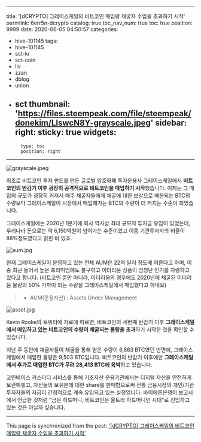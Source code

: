
---
title: '[dCRYPTO] 그레이스케일의 비트코인 매입량 채굴자 수입을 초과하기 시작'
permlink: 6err5n-dcrypto
catalog: true
toc_nav_num: true
toc: true
position: 9999
date: 2020-06-05 04:50:57
categories:
- hive-101145
tags:
- hive-101145
- sct-kr
- sct-coin
- liv
- zzan
- dblog
- union
- sct
thumbnail: 'https://files.steempeak.com/file/steempeak/donekim/LIswcN8Y-grayscale.jpeg'
sidebar:
    right:
        sticky: true
widgets:
    -
        type: toc
        position: right
---


![grayscale.jpeg](https://files.steempeak.com/file/steempeak/donekim/LIswcN8Y-grayscale.jpeg)

최초로 비트코인 투자 펀드를 만든 글로벌 암호화폐 투자운용사 그레이스케일에서 **비트코인의 반감기 이후 굉장히 공격적으로 비트코인을 매입하기 시작**했습니다. 이제는 그 매입의 규모가 굉장히 커져서 매주 채굴자들에게 채굴에 대한 보상으로 배분되는 BTC의 수량보다 그레이스케일이 시장에서 매입해가는 BTC의 수량이 더 커지는 수준이 되었습니다.

그레이스케일에는 2020년 1분기에 회사 역사상 최대 규모의 투자금 유입이 있었는데, 우리나라 돈으로는 약 6,150억원이 넘어가는 수준이었고 이중 기관투자자의 비율이 88%정도였다고 밝힌 바 있죠. 

![aum.jpg](https://files.steempeak.com/file/steempeak/donekim/XQtC7ofZ-aum.jpg)

현재 그레이스케일이 운영하고 있는 전체 AUM은 22억 달러 정도에 이른다고 하며, 이 중 최근 들어서 높은 프리미엄에도 불구하고 이더리움 상품이 엄청난 인기를 자랑하고 있다고 합니다. (비트코인 뿐만 아니라, 이더리움의 경우에도 2020년에 채굴된 이더리움 물량의 50% 가까이 되는 수량을 그레이스케일에서 매입했다고 하네요)

> - AUM(운용자산) : Assets Under Management

![asset.jpg](https://files.steempeak.com/file/steempeak/donekim/FvxEhbP7-asset.jpg)

Kevin Rooke의 트위터에 자료에 따르면, 비트코인의 세번째 반감기 이후 **그레이스케일에서 매입하고 있는 비트코인의 수량이 채굴되는 물량을 초과**하기 시작한 것을 확인할 수 있습니다. 

지난 주 동안에 채굴자들이 채굴을 통해 얻은 수량이 6,863 BTC였던 반면에, 그레이스케일에서 매입한 물량은 9,503 BTC입니다. 비트코인의 반감기 이후에만 **그레이스케일에서 추가로 매입한 BTC가 무려 28,413 BTC에 육박**하고 있습니다.

코인베이스 커스터디 서비스를 통해 기초자산 운용기관에서는 디지털 자산을 안전하게 보관해놓고, 자신들의 보유분에 대한 share를 판매함으로써 전통 금융시장의 개인/기관투자자들의 자금이 간접적으로 계속 유입되고 있는 실정입니다. 바이에른은행이 보고서에서 언급한 것처럼 "금은 하드머니, 비트코인은 울트라 하드머니인 시대"로 진입하고 있는 것은 아닐까 싶습니다.

- - -

This page is synchronized from the post: ['[dCRYPTO] 그레이스케일의 비트코인 매입량 채굴자 수입을 초과하기 시작'](https://steemit.com/@donekim/6err5n-dcrypto)
